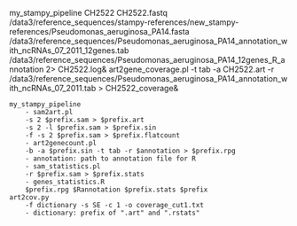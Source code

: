 my_stampy_pipeline CH2522 CH2522.fastq /data3/reference_sequences/stampy-references/new_stampy-references/Pseudomonas_aeruginosa_PA14.fasta /data3/reference_sequences/Pseudomonas_aeruginosa_PA14_annotation_with_ncRNAs_07_2011_12genes.tab /data3/reference_sequences/Pseudomonas_aeruginosa_PA14_12genes_R_annotation 2> CH2522.log&
art2gene_coverage.pl -t tab -a CH2522.art -r /data3/reference_sequences/Pseudomonas_aeruginosa_PA14_annotation_with_ncRNAs_07_2011.tab  >  CH2522_coverage&

	my_stampy_pipeline
	    - sam2art.pl 
		-s 2 $prefix.sam > $prefix.art
		-s 2 -l $prefix.sam > $prefix.sin
		-f -s 2 $prefix.sam > $prefix.flatcount
	    - art2genecount.pl 
		-b -a $prefix.sin -t tab -r $annotation > $prefix.rpg
		- annotation: path to annotation file for R
	    - sam_statistics.pl 
		-r $prefix.sam > $prefix.stats
	    - genes_statistics.R 
		$prefix.rpg $Rannotation $prefix.stats $prefix
	art2cov.py 
		-f dictionary -s SE -c 1 -o coverage_cut1.txt
		- dictionary: prefix of ".art" and ".rstats"
